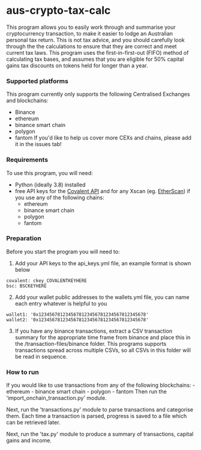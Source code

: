 # aus-crypto-tax-calc
This program allows you to easily work through and summarise your cryptocurrency transaction, to make it easier to lodge
an Australian personal tax return. This is not tax advice, and you should carefully look through the the calculations to 
ensure that they are correct and meet current tax laws. This program uses the first-in-first-out (FIFO) method of 
calculating tax bases, and assumes that you are eligible for 50% capital gains tax discounts on tokens held for longer 
than a year.

### Supported platforms
This program currently only supports the following Centralised Exchanges and blockchains:
- Binance
- ethereum
- binance smart chain
- polygon
- fantom
If you'd like to help us cover more CEXs and chains, please add it in the issues tab!

### Requirements
To use this program, you will need:
- Python (ideally 3.8) installed
- free API keys for the [Covalent API](https://www.covalenthq.com/platform/#/auth/register/) and for any Xscan (eg. [EtherScan](https://etherscan.io/apis)) if you use any
of the following chains:
    - ethereum
    - binance smart chain
    - polygon
    - fantom

### Preparation
Before you start the program you will need to:
1. Add your API keys to the api_keys.yml file, an example format is shown below
```
covalent: ckey_COVALENTKEYHERE
bsc: BSCKEYHERE
```
2. Add your wallet public addresses to the wallets.yml file, you can name each entry whatever is helpful to you
```
wallet1: '0x1234567812345678123456781234567812345678'
wallet2: '0x1234567812345678123456781234567812345678'
```
3. If you have any binance transactions, extract a CSV transaction summary for the appropriate time frame from binance and 
place this in the /transaction-files/binance folder. This programs supports transactions spread across multiple CSVs, so 
all CSVs in this folder will be read in sequence.

### How to run

If you would like to use transactions from any of the following blockchains:
    - ethereum
    - binance smart chain
    - polygon
    - fantom
Then run the 'import_onchain_transaction.py' module.

Next, run the 'transactions.py' module to parse transactions and categorise them. Each time a transaction is parsed, progress is saved to a file which can be retrieved later.

Next, run the 'tax.py' module to produce a summary of transactions, capital gains and income.



